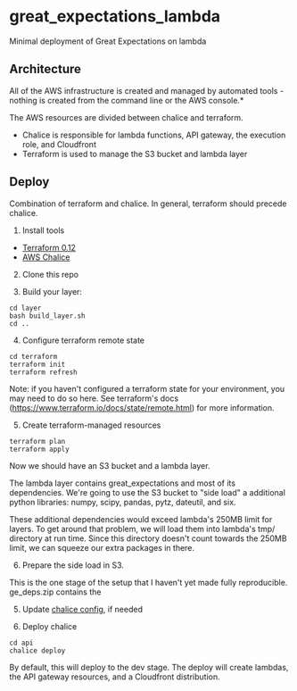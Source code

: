 # great_expectations_lambda
Minimal deployment of Great Expectations on lambda


## Architecture

All of the AWS infrastructure is created and managed by automated tools - nothing is created from the command line or the AWS console.*

The AWS resources are divided between chalice and terraform.

* Chalice is responsible for lambda functions, API gateway, the execution role, and Cloudfront
* Terraform is used to manage the S3 bucket and lambda layer


## Deploy

Combination of terraform and chalice. In general, terraform should precede chalice.

1. Install tools

- [Terraform 0.12](https://www.terraform.io/downloads.html)
- [AWS Chalice](https://chalice.readthedocs.io/en/latest/)

2. Clone this repo

3. Build your layer:
```
cd layer
bash build_layer.sh
cd ..
```

4. Configure terraform remote state 

```
cd terraform
terraform init
terraform refresh
```

Note: if you haven't configured a terraform state for your environment, you may need to do so here.
See terraform's docs (https://www.terraform.io/docs/state/remote.html) for more information.

5. Create terraform-managed resources

```
terraform plan
terraform apply
```

Now we should have an S3 bucket and a lambda layer.

The lambda layer contains great_expectations and most of its dependencies. We're going to use the S3 bucket to "side load" a additional python libraries: numpy, scipy, pandas, pytz, dateutil, and six.

These additional dependencies would exceed lambda's 250MB limit for layers. To get around that problem, we will load them into lambda's tmp/ directory at run time. Since this directory doesn't count towards the 250MB limit, we can squeeze our extra packages in there.

6. Prepare the side load in S3.

This is the one stage of the setup that I haven't yet made fully reproducible. ge_deps.zip contains the



5. Update [chalice config](api/.chalice/config.json), if needed

6. Deploy chalice

```
cd api
chalice deploy
```

By default, this will deploy to the dev stage. The deploy will create lambdas, the API gateway resources, and a Cloudfront distribution.
